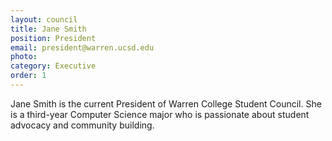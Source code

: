 ```yaml
---
layout: council
title: Jane Smith
position: President
email: president@warren.ucsd.edu
photo: 
category: Executive
order: 1
---
```


Jane Smith is the current President of Warren College Student Council. She is a third-year Computer Science major who is passionate about student advocacy and community building.
